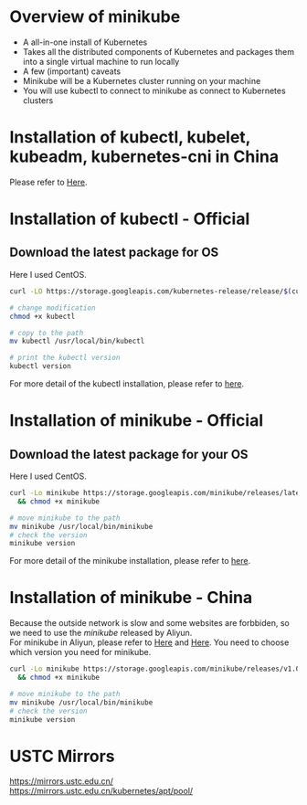 # Overview of minikube
* A all-in-one install of Kubernetes
* Takes all the distributed components of Kubernetes and packages them into a single virtual machine to run locally
* A few (important) caveats
* Minikube will be a Kubernetes cluster running on your machine
* You will use kubectl to connect to minikube as connect to Kubernetes clusters

# Installation of kubectl, kubelet, kubeadm, kubernetes-cni in China
Please refer to [Here](https://github.com/HuangMarco/knowledge-hub/blob/dev/linux-operation/linux_installation_softwares_components.md#kubernates).

# Installation of kubectl - Official

## Download the latest package for OS
Here I used CentOS.

```sh
curl -LO https://storage.googleapis.com/kubernetes-release/release/$(curl -s https://storage.googleapis.com/kubernetes-release/release/stable.txt)/bin/linux/amd64/kubectl

# change modification
chmod +x kubectl

# copy to the path
mv kubectl /usr/local/bin/kubectl

# print the kubectl version
kubectl version

```

For more detail of the kubectl installation, please refer to [here](https://kubernetes.io/docs/tasks/tools/install-kubectl/).


# Installation of minikube - Official
## Download the latest package for your OS
Here I used CentOS.

```sh
curl -Lo minikube https://storage.googleapis.com/minikube/releases/latest/minikube-linux-amd64 \
  && chmod +x minikube

# move minikube to the path
mv minikube /usr/local/bin/minikube
# check the version
minikube version
```

For more detail of the minikube installation, please refer to [here](https://kubernetes.io/docs/tasks/tools/install-minikube/).


# Installation of minikube - China
Because the outside network is slow and some websites are forbbiden, so we need to use the _minikube_ released by Aliyun.
<br>
For minikube in Aliyun, please refer to [Here](https://github.com/AliyunContainerService/minikube) and [Here](https://blog.csdn.net/CSDN_duomaomao/article/details/78568551).
You need to choose which version you need for minikube.

```sh
curl -Lo minikube https://storage.googleapis.com/minikube/releases/v1.0.0/minikube-linux-amd64 \
  && chmod +x minikube

# move minikube to the path
mv minikube /usr/local/bin/minikube
# check the version
minikube version
```


# USTC Mirrors
https://mirrors.ustc.edu.cn/
<br>
https://mirrors.ustc.edu.cn/kubernetes/apt/pool/



